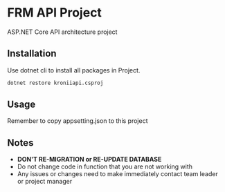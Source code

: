 # FRM API Project

ASP.NET Core API architecture project

## Installation

Use dotnet cli to install all packages in Project.

```bash
dotnet restore kroniiapi.csproj
```

## Usage

Remember to copy appsetting.json to this project

## Notes

-   **DON'T RE-MIGRATION or RE-UPDATE DATABASE**
-   Do not change code in function that you are not working with
-   Any issues or changes need to make immediately contact team leader or project manager
